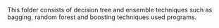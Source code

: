 This folder consists of decision tree and ensemble techniques such as bagging, random forest and boosting techniques used programs.
